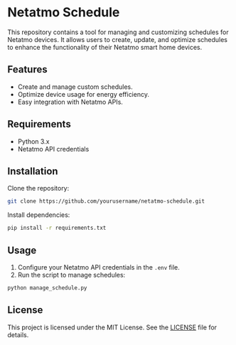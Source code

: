 # Netatmo Schedule

This repository contains a tool for managing and customizing schedules for Netatmo devices. It allows users to create, update, and optimize schedules to enhance the functionality of their Netatmo smart home devices.

## Features

- Create and manage custom schedules.
- Optimize device usage for energy efficiency.
- Easy integration with Netatmo APIs.

## Requirements

- Python 3.x
- Netatmo API credentials

## Installation

Clone the repository:

  ```bash
  git clone https://github.com/yourusername/netatmo-schedule.git
  ```

Install dependencies:

  ```bash
  pip install -r requirements.txt
  ```

## Usage

1. Configure your Netatmo API credentials in the `.env` file.
1. Run the script to manage schedules:

```bash
python manage_schedule.py
```

## License

This project is licensed under the MIT License. See the [LICENSE](LICENSE) file for details.
